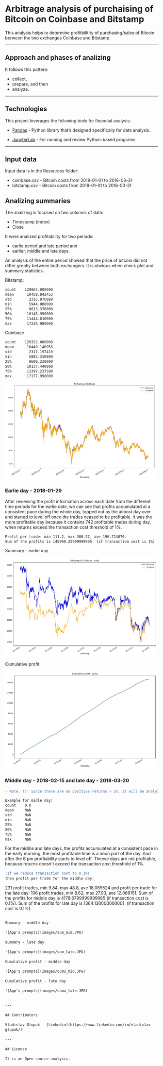 # Arbitrage analysis of purchaising of Bitcoin on Coinbase and Bitstamp

This analysis helps to determine profitbilitity of purchasing/sales of Bitcoin berween the two exchanges Coinbase and Bitstamp.

---

## Approach and phases of analizing

It follows this pattern: 
* collect, 
* prepare, 
and then 
* analyze.

---

## Technologies

This project leverages the following tools for financial analysis:

* [Pandas](https://pandas.pydata.org) - Python library that’s designed specifically for data analysis.

* [JupyterLab](https://jupyter.org) - For running and review Python-based programs.

---

## Input data

Input data is in the Resources folder:

* coinbase.csv - Bitcoin costs from 2018-01-01 to 2018-03-31
* bitstamp.csv - Bitcoin costs from 2018-01-01 to 2018-03-31

## Analizing summaries

The analizing is focused on two columns of data:
* Timestamp (index)
* Close

It were analized profitability for two periods: 
* earlie period and late period and 
* earlier, middle and late days.

An analysis of the entire period showed that the price of bitcoin did not differ greatly between both exchangers.
It is obvious when check plot and summary statistics.

Bitstamp:

```
count    129067.000000
mean      10459.842453
std        2315.976088
min        5944.000000
25%        8613.370000
50%       10145.950000
75%       11444.810000
max       17234.980000
```
Coinbase

```
count    129322.000000
mean      10449.140958
std        2317.197419
min        5882.310000
25%        8609.230000
50%       10137.440000
75%       11397.237500
max       17177.990000
```

![App's prompts](images/bitcoinVSbitstamp.JPG)

### Earlie day - 2018-01-29

After reviewing the profit information across each date from the different time periods for the earlie date, we can see that profits accumulated at a consistent pace during the whole day, topped out as the almost day over and started to level off once the trades ceased to be profitable. It was the more profitable day because it contains 742 profitable trades during day, when returns exceed the transaction cost threshold of 1%. 
```
Profit per trade: min 111.2, max 300.27, ave 196.724070.
Sum of the profits is 145969.25999999995. (if transaction cost is 1%)
```

Summary - earlie day

![App's prompts](images/summary_earlie.JPG)

Cumulative profit

![App's prompts](images/cumu_earlie.JPG)

### Middle day - 2018-02-15 and late day - 2018-03-20
```diff
- Note. !!! Since there are no positive returns > 1%, it will be analyzied positive returns > 0.1%.
```

```
Example for midle day:
count    0.0
mean     NaN
std      NaN
min      NaN
25%      NaN
50%      NaN
75%      NaN
max      NaN
```

For the middle and late days, the profits accumulated at a consistent pace in the early morning, the most profitable time is a noon part of the day. And after the 6 pm profitability starts to level off. Theese days are not profitable, because returns doesn't exceed the transaction cost threshold of 1%. 

```diff
!If we reduce transaction cost to 0.1%!
then profit per trade for the middle day: 
```
231 profit trades, min 9.84, max 48.8, ave 18.089524 and 
profit per trade for the late day: 106 profit trades, min 8.62, max 27.93, ave 12.869151.
Sum of the profits for middle day is 4178.6799999999985 (if transaction cost is 0.1%).
Sum of the profits for late day is 1364.130000000001. (if transaction cost is 0.1%).
```

Summary - middle day

![App's prompts](images/sum_mid.JPG)

Summary - late day

![App's prompts](images/sum_late.JPG)

Cumulative profit - middle day

![App's prompts](images/cumu_mid.JPG)

Cumulative profit - late day

![App's prompts](images/cumu_late.JPG)


---

## Contributors

Vladislav Glupak - [Linkedin](https://www.linkedin.com/in/vladislav-glupak/)

---

## License

It is an Open-source analysis.
